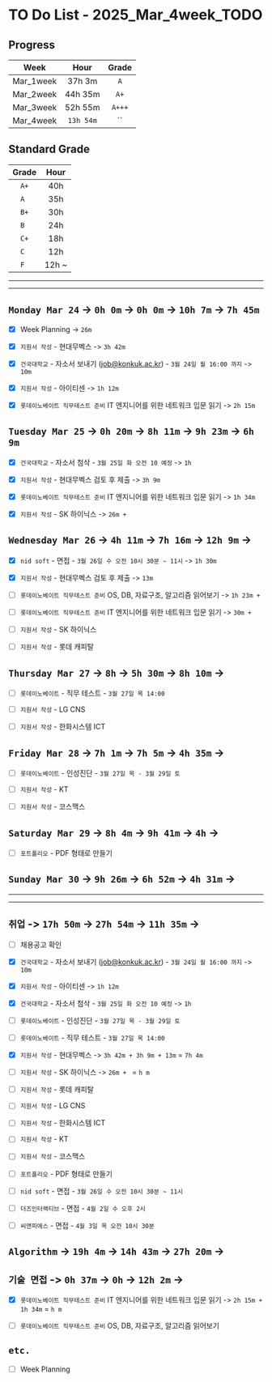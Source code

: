 # TO Do List - 2025_Mar_4week_TODO

## Progress
| Week | Hour | Grade |
|:---:|:---:|:---:|
|Mar_1week|37h 3m|`A`|
|Mar_2week|44h 35m|`A+`|
|Mar_3week|52h 55m|`A+++`|
|Mar_4week|`13h 54m`|``|


## Standard Grade
| Grade | Hour |
|:---:|:---:|
|`A+`|40h|
|`A `|35h|
|`B+`|30h|
|`B `|24h|
|`C+`|18h|
|`C `|12h|
|`F `|12h ~|


---
---

## `Monday Mar 24` -> `0h 0m` -> `0h 0m` -> `10h 7m` -> `7h 45m`
- [x] Week Planning -> `26m`
- [x] `지원서 작성` - 현대무벡스 -> `3h 42m`
- [x] `건국대학교` - 자소서 보내기 (job@konkuk.ac.kr) - `3월 24일 월 16:00 까지` -> `10m`
- [x] `지원서 작성` - 아이티센 -> `1h 12m`
- [x] `롯데이노베이트 직무테스트 준비` IT 엔지니어를 위한 네트워크 입문 읽기 -> `2h 15m`


## `Tuesday Mar 25` -> `0h 20m` -> `8h 11m` -> `9h 23m` -> `6h 9m`
- [x] `건국대학교` - 자소서 첨삭 - `3월 25일 화 오전 10 예정` -> `1h`
- [x] `지원서 작성` - 현대무벡스 검토 후 제출 -> `3h 9m`
- [x] `롯데이노베이트 직무테스트 준비` IT 엔지니어를 위한 네트워크 입문 읽기 -> `1h 34m`
- [x] `지원서 작성` - SK 하이닉스 -> `26m + `


## `Wednesday Mar 26` ->  `4h 11m` -> `7h 16m` -> `12h 9m` -> 
- [x] `nid soft` - 면접 - `3월 26일 수 오전 10시 30분 ~ 11시` -> `1h 30m`
- [x] `지원서 작성` - 현대무벡스 검토 후 제출 -> `13m`
- [ ] `롯데이노베이트 직무테스트 준비` OS, DB, 자료구조, 알고리즘 읽어보기 -> `1h 23m + `
- [ ] `롯데이노베이트 직무테스트 준비` IT 엔지니어를 위한 네트워크 입문 읽기 -> `30m + `
- [ ] `지원서 작성` - SK 하이닉스
- [ ] `지원서 작성` - 롯데 캐피탈



## `Thursday Mar 27` -> `8h` -> `5h 30m` -> `8h 10m` -> 
- [ ] `롯데이노베이트` - 직무 테스트 - `3월 27일 목 14:00`
- [ ] `지원서 작성` - LG CNS
- [ ] `지원서 작성` - 한화시스템 ICT



## `Friday Mar 28` -> `7h 1m` -> `7h 5m` -> `4h 35m`  -> 
- [ ] `롯데이노베이트` - 인성진단 - `3월 27일 목 - 3월 29일 토`
- [ ] `지원서 작성` - KT
- [ ] `지원서 작성` - 코스맥스


## `Saturday Mar 29` -> `8h 4m` -> `9h 41m` -> `4h` -> 
- [ ] `포트폴리오` - PDF 형태로 만들기


## `Sunday Mar 30` -> `9h 26m` -> `6h 52m` -> `4h 31m` -> 


---
---
## `취업` -> `17h 50m` -> `27h 54m` -> `11h 35m` -> 
- [ ] 채용공고 확인 
- [x] `건국대학교` - 자소서 보내기 (job@konkuk.ac.kr) - `3월 24일 월 16:00 까지` -> `10m`
- [x] `지원서 작성` - 아이티센 -> `1h 12m`
- [x] `건국대학교` - 자소서 첨삭 - `3월 25일 화 오전 10 예정` -> `1h`

- [ ] `롯데이노베이트` - 인성진단 - `3월 27일 목 - 3월 29일 토`
- [ ] `롯데이노베이트` - 직무 테스트 - `3월 27일 목 14:00`

- [x] `지원서 작성` - 현대무벡스 -> `3h 42m + 3h 9m + 13m` = `7h 4m`
- [ ] `지원서 작성` - SK 하이닉스 -> `26m + ` = `h m`
- [ ] `지원서 작성` - 롯데 캐피탈
- [ ] `지원서 작성` - LG CNS
- [ ] `지원서 작성` - 한화시스템 ICT
- [ ] `지원서 작성` - KT
- [ ] `지원서 작성` - 코스맥스

- [ ] `포트폴리오` - PDF 형태로 만들기

- [ ] `nid soft` - 면접 - `3월 26일 수 오전 10시 30분 ~ 11시`
- [ ] `더즈인터랙티브` - 면접 - `4월 2일 수 오후 2시`
- [ ] `씨앤피에스` - 면접 - `4월 3일 목 오전 10시 30분`


## `Algorithm` -> `19h 4m` -> `14h 43m` -> `27h 20m` -> 




## `기술 면접` -> `0h 37m` -> `0h` -> `12h 2m` -> 
- [x] `롯데이노베이트 직무테스트 준비` IT 엔지니어를 위한 네트워크 입문 읽기 -> `2h 15m + 1h 34m` = `h m`
- [ ] `롯데이노베이트 직무테스트 준비` OS, DB, 자료구조, 알고리즘 읽어보기




## `etc.`
- [ ] Week Planning 

<!-- ## `Cloud Native Spring in Action` -> `0h 18m` -> `h m`
- [ ] `Cloud Native Spring in Action` - Chapter03 -->

<!-- ## `Clean Architecture` -->



